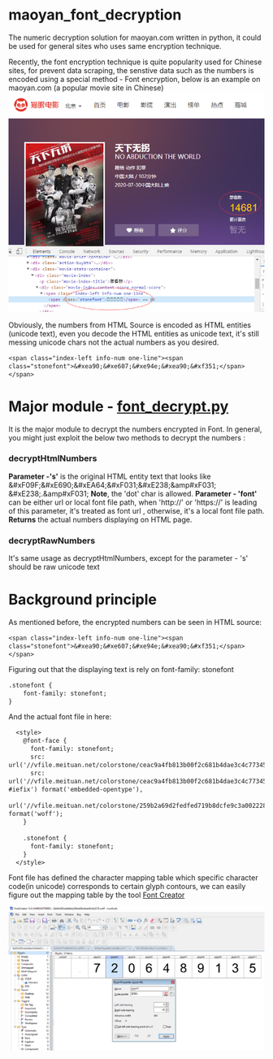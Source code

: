 # maoyan_font_decryption
The numeric decryption solution for maoyan.com written in python, it could be used for general sites who uses same encryption technique.

Recently, the font encryption technique is quite popularity used for Chinese sites, for prevent data scraping, the senstive data such as the numbers is encoded
using a special method - Font encryption, below is an example on maoyan.com (a popular movie site in Chinese)
![Maoyan.com - Font encryption](maoyan_font_screenshot.png)

Obviously, the numbers from HTML Source is encoded as HTML entities (unicode text), even you decode the HTML entities as unicode text, it's still messing unicode chars not the actual numbers as you desired.
```
<span class="index-left info-num one-line"><span class="stonefont">&#xea90;&#xe607;&#xe94e;&#xea90;&#xf351;</span></span>
```

# Major module - [font_decrypt.py](font_decrypt.py)
It is the major module to decrypt the numbers encrypted in Font. 
In general, you might just exploit the below two methods to decrypt the numbers :
### decryptHtmlNumbers
**Parameter -'s'** is the original HTML entity text that looks like 
&amp;#xF09F;&amp;#xE690;&amp;#xEA64;&amp;#xF031;&amp;#xE238;&amp#xF031;
&amp;#xE238;.&amp#xF031;
**Note**, the 'dot' char is allowed.
**Parameter - 'font'** can be either url or local font file path, when 'http://' or 'https://' is leading of this parameter, it's treated as font url ,
otherwise, it's a local font file path.
**Returns** the actual numbers displaying on HTML page.

### decryptRawNumbers
It's same usage as decryptHtmlNumbers, except for the parameter - 's' should be raw unicode text

# Background principle
As mentioned before, the encrypted numbers can be seen in HTML source:
```
<span class="index-left info-num one-line"><span class="stonefont">&#xea90;&#xe607;&#xe94e;&#xea90;&#xf351;</span></span>
```
Figuring out that the displaying text is rely on font-family: stonefont
```
.stonefont {
    font-family: stonefont;
}
```
And the actual font file in here:
```
  <style>
    @font-face {
      font-family: stonefont;
      src: url('//vfile.meituan.net/colorstone/ceac9a4fb813b00f2c681b4dae3c4c773456.eot');
      src: url('//vfile.meituan.net/colorstone/ceac9a4fb813b00f2c681b4dae3c4c773456.eot?#iefix') format('embedded-opentype'),
           url('//vfile.meituan.net/colorstone/259b2a69d2fedfed719b8dcfe9c3a0022284.woff') format('woff');
    }

    .stonefont {
      font-family: stonefont;
    }
  </style>
```
Font file has defined the character mapping table which specific character code(in unicode) corresponds to certain glyph contours,
we can easily figure out the mapping table by the tool [Font Creator](https://www.high-logic.com/font-editor/fontcreator)

![Font creator - extracting the cmap table](font_creator.png)
